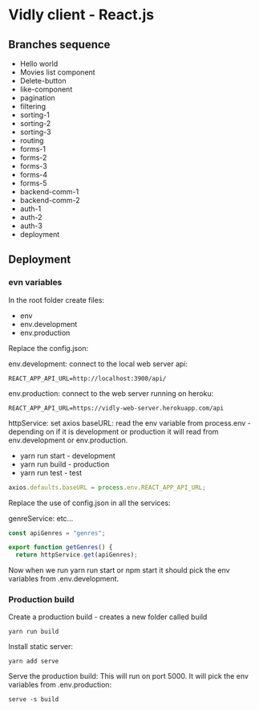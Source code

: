 # Vidly client - React.js

## Branches sequence
- Hello world
- Movies list component
- Delete-button
- like-component
- pagination
- filtering
- sorting-1
- sorting-2
- sorting-3
- routing
- forms-1
- forms-2
- forms-3
- forms-4
- forms-5
- backend-comm-1
- backend-comm-2
- auth-1
- auth-2
- auth-3
- deployment

## Deployment

### evn variables

In the root folder create files:
- env
- env.development
- env.production

Replace the config.json:

env.development: connect to the local web server api:
```
REACT_APP_API_URL=http://localhost:3900/api/
```

env.production: connect to the web server running on heroku:
```
REACT_APP_API_URL=https://vidly-web-server.herokuapp.com/api
```

httpService: set axios baseURL: read the env variable from process.env - depending on if it is development or production it will read from env.development or env.production.

- yarn run start - development
- yarn run build - production
- yarn run test - test

```javascript
axios.defaults.baseURL = process.env.REACT_APP_API_URL;
```

Replace the use of config.json in all the services:

genreService: etc...
```javascript
const apiGenres = "genres";

export function getGenres() {
  return httpService.get(apiGenres);
```

Now when we run yarn run start or npm start it should pick the env variables from .env.development.

### Production build

Create a production build - creates a new folder called build
```
yarn run build
```

Install static server:
```
yarn add serve
```

Serve the production build: This will run on port 5000. It will pick the env variables from .env.production:
```
serve -s build
```
